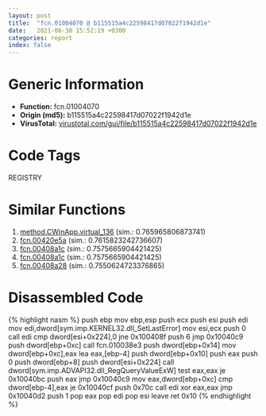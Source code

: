 ```yaml
---
layout: post
title:  "fcn.01004070 @ b115515a4c22598417d07022f1942d1e"
date:   2021-08-30 15:52:19 +0300
categories: report
index: false
---
```


# Generic Information
- **Function:** fcn.01004070
- **Origin (md5):** b115515a4c22598417d07022f1942d1e
- **VirusTotal:** [virustotal.com/gui/file/b115515a4c22598417d07022f1942d1e][virustotal_ref]

# Code Tags
<span class="tag" id="REGISTRY">REGISTRY</span>


# Similar Functions

1. [method.CWinApp.virtual\_136][similar_1_ref] (sim.: 0.765965806873741)
2. [fcn.00420e5a][similar_2_ref] (sim.: 0.7615823242736607)
3. [fcn.00408a1c][similar_3_ref] (sim.: 0.7575665904421425)
4. [fcn.00408a1c][similar_4_ref] (sim.: 0.7575665904421425)
5. [fcn.00408a28][similar_5_ref] (sim.: 0.7550624723376865)


# Disassembled Code

{% highlight nasm %}
push ebp
mov ebp,esp
push ecx
push esi
push edi
mov edi,dword[sym.imp.KERNEL32.dll_SetLastError]
mov esi,ecx
push 0
call edi
cmp dword[esi+0x224],0
jne 0x100408f
push 6
jmp 0x10040c9
push dword[ebp+0xc]
call fcn.010038e3
push dword[ebp+0x14]
mov dword[ebp+0xc],eax
lea eax,[ebp-4]
push dword[ebp+0x10]
push eax
push 0
push dword[ebp+8]
push dword[esi+0x224]
call dword[sym.imp.ADVAPI32.dll_RegQueryValueExW]
test eax,eax
je 0x10040bc
push eax
jmp 0x10040c9
mov eax,dword[ebp+0xc]
cmp dword[ebp-4],eax
je 0x10040cf
push 0x70c
call edi
xor eax,eax
jmp 0x10040d2
push 1
pop eax
pop edi
pop esi
leave 
ret 0x10
{% endhighlight %}


[similar_1_ref]: /report/method.CWinApp.virtual_136@e5d49e0823e602f2ee948ac39d32c1eb
[similar_2_ref]: /report/fcn.00420e5a@59aef7c08025d70f84c85db2092fc99e
[similar_3_ref]: /report/fcn.00408a1c@7e044e51324f9f80f4e97d8f3549c003
[similar_4_ref]: /report/fcn.00408a1c@88e03379526f823ce2de3b236adcaf80
[similar_5_ref]: /report/fcn.00408a28@319cf4affa41f752783e62f81908d682
[virustotal_ref]: https://www.virustotal.com/gui/file/b115515a4c22598417d07022f1942d1e